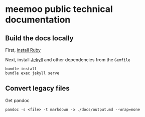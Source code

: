 # meemoo public technical documentation

## Build the docs locally

First, [install Ruby](https://www.ruby-lang.org/en/documentation/installation/)

Next, install [Jekyll](https://jekyllrb.com/) and other dependencies from the `Gemfile`
```
bundle install
bundle exec jekyll serve
```

## Convert legacy files

Get pandoc

```
pandoc -s <file> -t markdown -o ./docs/output.md --wrap=none
```